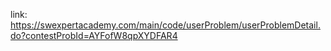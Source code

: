 link: https://swexpertacademy.com/main/code/userProblem/userProblemDetail.do?contestProbId=AYFofW8qpXYDFAR4

